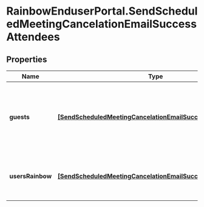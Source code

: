 # RainbowEnduserPortal.SendScheduledMeetingCancelationEmailSuccessAttendees

## Properties

Name | Type | Description | Notes
------------ | ------------- | ------------- | -------------
**guests** | [**[SendScheduledMeetingCancelationEmailSuccessGuests]**](SendScheduledMeetingCancelationEmailSuccessGuests.md) | List of emails invited to the conference that don&#39;t match a Rainbow account | 
**usersRainbow** | [**[SendScheduledMeetingCancelationEmailSuccessUsersRainbow]**](SendScheduledMeetingCancelationEmailSuccessUsersRainbow.md) | List of Rainbow users invited to the conference. | 



